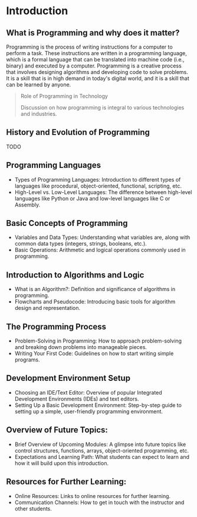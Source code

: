 # Introduction

## What is Programming and why does it matter?

Programming is the process of writing instructions for a computer to perform a task. These instructions are written in a programming language, which is a formal language that can be translated into machine code (i.e., binary) and executed by a computer. Programming is a creative process that involves designing algorithms and developing code to solve problems. It is a skill that is in high demand in today's digital world, and it is a skill that can be learned by anyone.

> Role of Programming in Technology
>
> Discussion on how programming is integral to various technologies and industries.

## History and Evolution of Programming

TODO

## Programming Languages

- Types of Programming Languages: Introduction to different types of languages like procedural, object-oriented, functional, scripting, etc.
- High-Level vs. Low-Level Languages: The difference between high-level languages like Python or Java and low-level languages like C or Assembly.

## Basic Concepts of Programming

- Variables and Data Types: Understanding what variables are, along with common data types (integers, strings, booleans, etc.).
- Basic Operations: Arithmetic and logical operations commonly used in programming.

## Introduction to Algorithms and Logic

- What is an Algorithm?: Definition and significance of algorithms in programming.
- Flowcharts and Pseudocode: Introducing basic tools for algorithm design and representation.

## The Programming Process

- Problem-Solving in Programming: How to approach problem-solving and breaking down problems into manageable pieces.
- Writing Your First Code: Guidelines on how to start writing simple programs.

## Development Environment Setup

- Choosing an IDE/Text Editor: Overview of popular Integrated Development Environments (IDEs) and text editors.
- Setting Up a Basic Development Environment: Step-by-step guide to setting up a simple, user-friendly programming environment.

## Overview of Future Topics:

- Brief Overview of Upcoming Modules: A glimpse into future topics like control structures, functions, arrays, object-oriented programming, etc.
- Expectations and Learning Path: What students can expect to learn and how it will build upon this introduction.

## Resources for Further Learning:

- Online Resources: Links to online resources for further learning.
- Communication Channels: How to get in touch with the instructor and other students.
